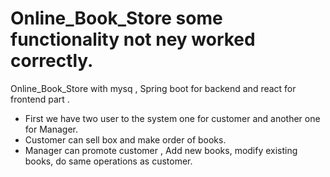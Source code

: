 # Online_Book_Store some functionality not ney worked correctly.
Online_Book_Store with mysq , Spring boot for backend and react for frontend part . 


* First we have two user to the system one for customer and another one for Manager.
* Customer can sell box and make order of books.
* Manager can promote customer , Add new books, modify existing books, do same operations as customer.

